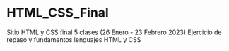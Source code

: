 # HTML_CSS_Final
Sitio HTML y CSS final 5 clases (26 Enero - 23 Febrero 2023)
 Ejercicio de repaso y fundamentos lenguajes HTML y CSS
